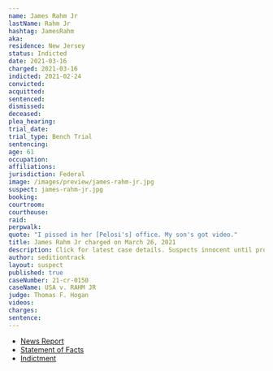 ```yaml
---
name: James Rahm Jr
lastName: Rahm Jr
hashtag: JamesRahm
aka:
residence: New Jersey
status: Indicted
date: 2021-03-16
charged: 2021-03-16
indicted: 2021-02-24
convicted:
acquitted:
sentenced:
dismissed:
deceased:
plea_hearing:
trial_date:
trial_type: Bench Trial
sentencing:
age: 61
occupation:
affiliations:
jurisdiction: Federal
image: /images/preview/james-rahm-jr.jpg
suspect: james-rahm-jr.jpg
booking:
courtroom:
courthouse:
raid:
perpwalk:
quote: "I pissed in her [Pelosi's] office. My son's got video."
title: James Rahm Jr charged on March 26, 2021
description: Click for latest case details. Suspects innocent until proven guilty.
author: seditiontrack
layout: suspect
published: true
caseNumber: 21-cr-0150
caseName: USA v. RAHM JR
judge: Thomas F. Hogan
videos:
charges:
sentence:
---
```

- [News Report](https://www.nj.com/atlantic/2021/04/father-and-son-from-nj-were-at-capitol-riot-together-feds-say.html)
- [Statement of Facts](https://extremism.gwu.edu/sites/g/files/zaxdzs2191/f/James%20Douglas%20Rahm%20III%20Statement%20of%20Facts.pdf)
- [Indictment](https://storage.courtlistener.com/recap/gov.uscourts.dcd.228053/gov.uscourts.dcd.228053.26.0.pdf)
